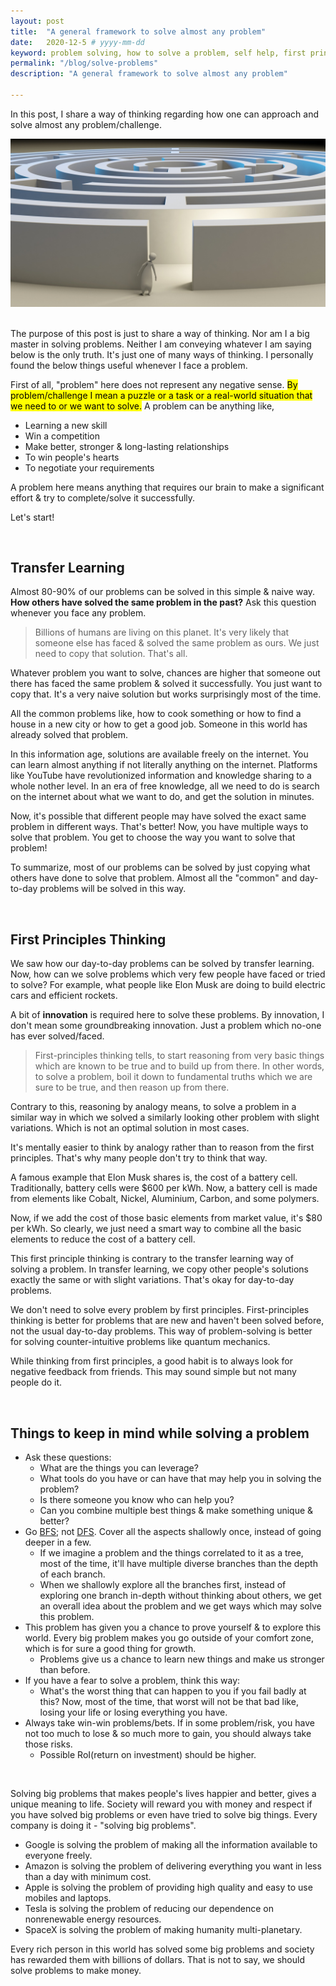 ```yaml
---
layout: post
title:  "A general framework to solve almost any problem"
date:   2020-12-5 # yyyy-mm-dd
keyword: problem solving, how to solve a problem, self help, first principles thinking, transfer learning    
permalink: "/blog/solve-problems"
description: "A general framework to solve almost any problem"

---
```


In this post, I share a way of thinking regarding how one can approach and solve almost any problem/challenge.

<center><img src="../assets/solve-problems.jpg"/></center>

<br/>

The purpose of this post is just to share a way of thinking. Nor am I a big master in solving problems. Neither I am conveying whatever I am saying below is the only truth. It's just one of many ways of thinking.
I personally found the below things useful whenever I face a problem.

First of all, "problem" here does not represent any negative sense. <mark>By problem/challenge I mean a puzzle or a task or a real-world situation that we need to or we want to solve.</mark>
A problem can be anything like,
- Learning a new skill
- Win a competition
- Make better, stronger & long-lasting relationships
- To win people's hearts
- To negotiate your requirements

A problem here means anything that requires our brain to make a significant effort & try to complete/solve it successfully.

Let's start!

<br/>

## Transfer Learning

Almost 80-90% of our problems can be solved in this simple & naive way. <b>How others have solved the same problem in the past?</b> Ask this question whenever you face any problem.

> Billions of humans are living on this planet. It's very likely that someone else has faced & solved the same problem as ours. We just need to copy that solution. That's all.

Whatever problem you want to solve, chances are higher that someone out there has faced the same problem & solved it successfully. You just want to copy that.
It's a very naive solution but works surprisingly most of the time.

All the common problems like, how to cook something or how to find a house in a new city or how to get a good job. Someone in this world has already solved that problem.

In this information age, solutions are available freely on the internet. You can learn almost anything if not literally anything on the internet. Platforms like YouTube have revolutionized information and knowledge sharing to a whole nother level.
In an era of free knowledge, all we need to do is search on the internet about what we want to do, and get the solution in minutes.

Now, it's possible that different people may have solved the exact same problem in different ways. That's better! Now, you have multiple ways to solve that problem. You get to choose the way you want to solve that problem!

To summarize, most of our problems can be solved by just copying what others have done to solve that problem.
Almost all the "common" and day-to-day problems will be solved in this way.

<br/>
  
## First Principles Thinking

We saw how our day-to-day problems can be solved by transfer learning. Now, how can we solve problems which very few people have faced or tried to solve? For example, what people like Elon Musk are doing to build electric cars and efficient rockets.

A bit of <b>innovation</b> is required here to solve these problems. By innovation, I don't mean some groundbreaking innovation. Just a problem which no-one has ever solved/faced.

> First-principles thinking tells, to start reasoning from very basic things which are known to be true and to build up from there.
In other words, to solve a problem, boil it down to fundamental truths which we are sure to be true, and then reason up from there.

Contrary to this, reasoning by analogy means, to solve a problem in a similar way in which we solved a similarly looking other problem with slight variations. Which is not an optimal solution in most cases.

It's mentally easier to think by analogy rather than to reason from the first principles. That's why many people don't try to think that way. 

A famous example that Elon Musk shares is, the cost of a battery cell. Traditionally, battery cells were $600 per kWh. Now, a battery cell is made from elements like Cobalt, Nickel, Aluminium, Carbon, and some polymers.

Now, if we add the cost of those basic elements from market value, it's $80 per kWh. So clearly, we just need a smart way to combine all the basic elements to reduce the cost of a battery cell.

This first principle thinking is contrary to the transfer learning way of solving a problem. In transfer learning, we copy other people's solutions exactly the same or with slight variations. That's okay for day-to-day problems.

We don't need to solve every problem by first principles. First-principles thinking is better for problems that are new and haven't been solved before, not the usual day-to-day problems. This way of problem-solving is better for solving counter-intuitive problems like quantum mechanics.

While thinking from first principles, a good habit is to always look for negative feedback from friends. This may sound simple but not many people do it.

<br/>

## Things to keep in mind while solving a problem

- Ask these questions:
  - What are the things you can leverage?
  - What tools do you have or can have that may help you in solving the problem?
  - Is there someone you know who can help you?
  - Can you combine multiple best things & make something unique & better?
- Go [BFS](https://en.wikipedia.org/wiki/Breadth-first_search); not [DFS](https://en.wikipedia.org/wiki/Depth-first_search). Cover all the aspects shallowly once, instead of going deeper in a few.
  - If we imagine a problem and the things correlated to it as a tree, most of the time, it'll have multiple diverse branches than the depth of each branch.
  - When we shallowly explore all the branches first, instead of exploring one branch in-depth without thinking about others, we get an overall idea about the problem and we get ways which may solve this problem.
- This problem has given you a chance to prove yourself & to explore this world. Every big problem makes you go outside of your comfort zone, which is for sure a good thing for growth.
  - Problems give us a chance to learn new things and make us stronger than before.
- If you have a fear to solve a problem, think this way:
  - What's the worst thing that can happen to you if you fail badly at this? Now, most of the time, that worst will not be that bad like, losing your life or losing everything you have.
- Always take win-win problems/bets. If in some problem/risk, you have not too much to lose & so much more to gain, you should always take those risks.
  - Possible RoI(return on investment) should be higher.
  
<br/>
  
Solving big problems that makes people's lives happier and better, gives a unique meaning to life.
Society will reward you with money and respect if you have solved big problems or even have tried to solve big things. Every company is doing it - "solving big problems".
- Google is solving the problem of making all the information available to everyone freely.
- Amazon is solving the problem of delivering everything you want in less than a day with minimum cost.
- Apple is solving the problem of providing high quality and easy to use mobiles and laptops.
- Tesla is solving the problem of reducing our dependence on nonrenewable energy resources. 
- SpaceX is solving the problem of making humanity multi-planetary.

Every rich person in this world has solved some big problems and society has rewarded them with billions of dollars. That is not to say, we should solve problems to make money.

